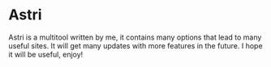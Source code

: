 # Astri
Astri is a multitool written by me, it contains many options that lead to many useful sites. It will get many updates with more features in the future. I hope it will be useful, enjoy!

